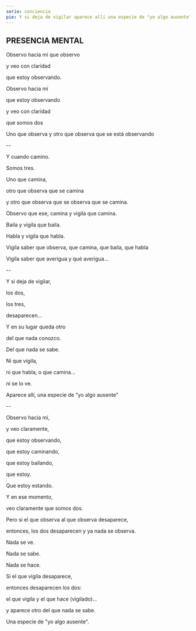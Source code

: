 ```yaml
---
serie: conciencia
pie: Y si deja de vigilar aparece allí una especie de "yo algo ausente"
---
```


## PRESENCIA MENTAL

Observo hacia mí que observo

y veo con claridad

que estoy observando.

Observo hacia mí

que estoy observando

y veo con claridad

que somos dos

Uno que observa y otro que observa que se está observando

--

Y cuando camino.

Somos tres.

Uno que camina,

otro que observa que se camina

y otro que observa que se observa que se camina.

Observo que ese, camina y vigila que camina.

Baila y vigila que baila.

Habla y vigila que habla.

Vigila saber que observa, que camina, que baila, que habla

Vigila saber que averigua y qué averigua…

--

Y si deja de vigilar,

los dos,

los tres,

desaparecen…

Y en su lugar queda otro

del que nada conozco.

Del que nada se sabe.

Ni que vigila,

ni que habla, o que camina…

ni se lo ve.


Aparece allí, una especie de "yo algo ausente"

--

Observo hacia mí,

y veo claramente,

que estoy observando,

que estoy caminando,

que estoy bailando,

que estoy.

Que estoy estando.

Y en ese momento,

veo claramente que somos dos.

Pero si el que observa al que observa desaparece,

entonces, los dos desaparecen y ya nada se observa.

Nada se ve.

Nada se sabe.

Nada se hace.

Si el que vigila desaparece,

entonces desaparecen los dos:

el que vigila y el que hace (vigilado)…

y aparece otro del que nada se sabe.

Una especie de "yo algo ausente".
